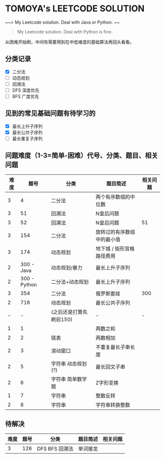 # TOMOYA's LEETCODE SOLUTION

~~> My Leetcode solution. Deal with Java or Python. ~~

> My Leetcode solution. Deal with Python is fine. 

从困难开始刷，中间有需要用到在中低难度的基础算法再回头看看。

## 分类记录

- [x] 二分法
- [ ] 动态规划
- [ ] 回溯法
- [ ] DFS 深度优先
- [ ] BFS 广度优先

## 见到的常见基础问题有待学习的

- [x] 最长上升子序列
- [x] 最长公共子序列
- [ ] 最长重复子序列

## 问题难度（1-3=简单-困难）代号、分类、题目、相关问题

| 难度 | 题号         | 分类                    | 题目简述                   | 相关问题 |
| ---- | ------------ | ----------------------- | -------------------------- | -------- |
| 3    | 4            | 二分法                  | 两个有序数组的中位数       |          |
| 3    | 51           | 回溯法                  | N皇后问题                  |          |
| 3    | 52           | 回溯法                  | N皇后问题                  | 51       |
| 3    | 154          | 二分法                  | 旋转过的有序数组中的最小值 |          |
| 3    | 174          | 动态规划                | 地下城 / 矩形宫格路径费用  |          |
| 2    | 300 - Java   | 动态规划/暴力           | 最长上升子序列             |          |
| 2    | 300 - Python | 二分法+动态规划         | 最长上升子序列             |          |
| 3    | 354          | 二分法                  | 俄罗斯套娃                 | 300      |
| 2    | 718          | 动态规划                | 最长公共子序列             |          |
| -    | -            | (之后还是打算先刷前150) | -                          | -        |
| 1    | 1            |                         | 两数之和                   |          |
| 2    | 2            | 链表                    | 两数相加                   |          |
| 2    | 3            | 滑动窗口                | 不重复最长子串长度         |          |
| 2    | 5            | 字符串 动态规划(?)      | 最长回文子串               |          |
| 2    | 6            | 字符串 简单数学题       | Z字形变换                  |          |
| 1    | 7            | 字符串                  | 整数反转                   |          |
| 2    | 8            | 字符串                  | 字符串转换整数             |          |

## 待解决

| 难度 | 题号 | 分类           | 题目简述 | 相关问题 |
| ---- | ---- | -------------- | -------- | -------- |
| 3    | 126  | DFS BFS 回溯法 | 单词接龙 |          |